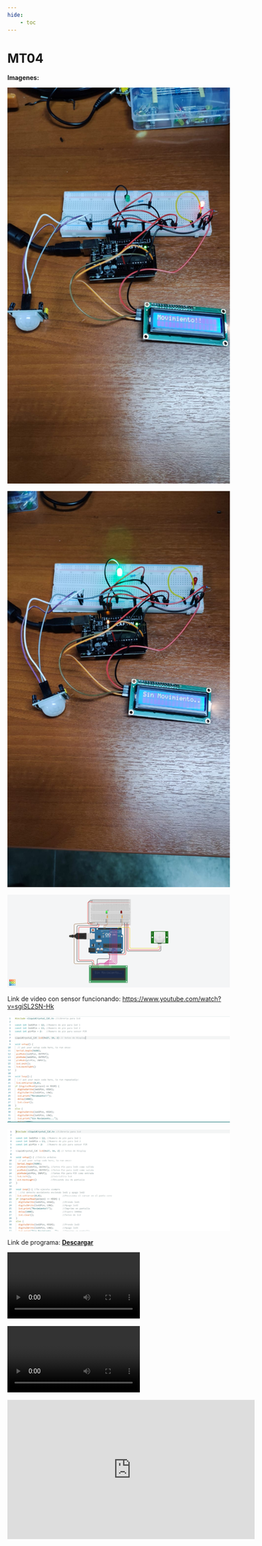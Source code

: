 ```yaml
---
hide:
    - toc
---
```


# MT04

<strong>Imagenes:</strong>

![](../images/MT04/movimiento.jpeg)

![](../images/MT04/sinmovimiento.jpeg)

![](../images/MT04/listo.png)




Link de video con sensor funcionando: https://www.youtube.com/watch?v=sgiSL2SN-Hk


![](../images/MT04/escribiendo.PNG)

![](../images/MT04/Captura.PNG)

Link de programa:  <a href="../Nuevacarpeta/Progrmasensor.ino" download="Programa"> <strong>Descargar</strong> </a>









<source src="../images/MT04/Video.mp4" type="Video/mp4">
<video>

![](../images/MT04/Video.mp4)

</video>

![](../images/MT04/Video.mp4)



<iframe width="560" height="315" src="https://www.youtube.com/embed/sgiSL2SN-Hk?si=4qXW4LrBM_1LGsYH" title="YouTube video player" frameborder="0" allow="accelerometer; autoplay; clipboard-write; encrypted-media; gyroscope; picture-in-picture; web-share" referrerpolicy="strict-origin-when-cross-origin" allowfullscreen></iframe>